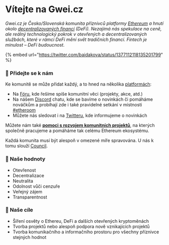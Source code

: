 # Vítejte na Gwei.cz

_Gwei.cz je Česko/Slovenská komunita příznivců platformy_ [_Ethereum_](https://prirucka.gwei.cz/prirucka/#co-je-ethereum) _a hnutí okolo_ [_decentralizovaných financí_](https://prirucka.gwei.cz/prirucka/#co-jsou-to-decentralizovan%C3%A9-finance-defi) _\(DeFi\). Nezajímá nás spekulace na ceně, ale reálný technologický pokrok v otevřených a decentralizovaných službách, které v rámci DeFi mění svět tradičních financí. Fintech je minulost – DeFi budoucnost._

{% embed url="https://twitter.com/baidakova/status/1377112118135201799" %}

### 🤝 Přidejte se k nám

Ke komunitě se může přidat každý, a to hned na několika [platformách](komunikacni-kanaly.md):

* Na [Fóru](https://forum.gwei.cz), kde řešíme spíše komunitní věci \(projekty, akce, atd.\)
* Na nášem [Discord](https://chat.gwei.cz) chatu, kde se bavíme o novinkách či pomáháme nováčkům a probíhají zde i také pravidelné setkání v místnosti [\#etheroom](projekty/etheroom/)
* Můžete nás sledovat i na [Twitteru](https://twitter.com/gweicz), kde informujeme o novinkách

Můžete nám také [**pomoci s rozvojem komunitních projektů**](podporte-nas/), na kterých společně pracujeme a pomáháme tak celému Ethereum ekosystému.

Každá komunita musí být alespoň v omezené míře spravována. U nás k tomu slouží [Council](council.md).

### 📃 Naše hodnoty

* Otevřenost
* Decentralizace
* Neutralita
* Odolnost vůči cenzuře
* Veřejný zájem
* Transparentnost

### 🎉 Naše cíle

* Šíření osvěty o Ethereu, DeFi a dalších otevřených kryptoměnách
* Tvorba projektů nebo alespoň podpora nově vznikajících projektů
* Tvorba komunikačního a informačního prostoru pro všechny příznivce stejných hodnot

